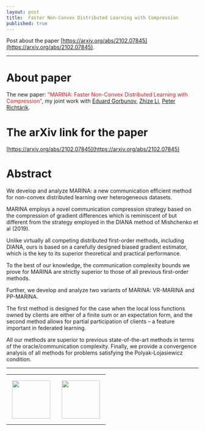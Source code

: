 ```yaml
---
layout: post
title:  Faster Non-Convex Distributed Learning with Compression
published: true
---
```


Post about the paper [https://arxiv.org/abs/2102.07845](https://arxiv.org/abs/2102.07845).

---
# About paper

The new paper: <span style="color:rgb(228,26,28)">"MARINA: Faster Non-Convex Distributed Learning with Compression"</span>, my joint work with  [Eduard Gorbunov](https://eduardgorbunov.github.io/), [Zhize Li](https://zhizeli.github.io/), [Peter Richtárik](https://richtarik.org/).

<!-- https://colorbrewer2.org/#type=qualitative&scheme=Set1&n=9 -->

# The arXiv link for the paper

[https://arxiv.org/abs/2102.07845](https://arxiv.org/abs/2102.07845)


# Abstract

We develop and analyze MARINA: a new communication efficient method for non-convex distributed learning over heterogeneous datasets. 

MARINA employs a novel communication compression strategy based on the compression of gradient differences which is reminiscent of
but different from the strategy employed in the DIANA method of Mishchenko et al (2019).

Unlike virtually all competing distributed first-order methods, including DIANA, ours is based on a carefully designed biased gradient estimator, 
which is the key to its superior theoretical and practical performance. 

To the best of our knowledge, the communication complexity bounds we prove for MARINA are strictly superior to those of all previous first-order methods. 

Further, we develop and analyze two variants of MARINA: VR-MARINA and PP-MARINA. 

The first method is designed for the case when the local loss functions owned by clients are either of a finite sum or an expectation form, 
and the second method allows for partial participation of clients – a feature important in federated learning. 

All our methods are superior to previous state-of-the-art methods in terms of the oracle/communication complexity. Finally, we provide a convergence analysis of all methods for problems satisfying the Polyak-Lojasiewicz condition.

---

<table style="text-align:center;">
<tr>
<td style="padding:15px;text-align:center;vertical-align:middle;"> <img height="100px" src="https://burlachenkok.github.io/materials/mipt-logo.png"/> </td> 
<td style="padding:15px;text-align:center;vertical-align:middle;"> <img height="100px" src="https://burlachenkok.github.io/materials/KAUST-logo.png"/> </td> 
</tr>
</table>


